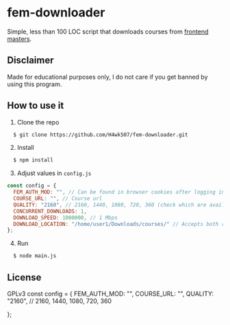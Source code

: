 # fem-downloader

Simple, less than 100 LOC script that downloads courses from [frontend masters](https://frontendmasters.com/).

## Disclaimer

Made for educational purposes only, I do not care if you get banned by using this program.

## How to use it

1. Clone the repo

```bash
  $ git clone https://github.com/H4wk507/fem-downloader.git
```

2. Install

```bash
  $ npm install
```

3. Adjust values in `config.js`

```js
const config = {
  FEM_AUTH_MOD: "", // Can be found in browser cookies after logging in (it changes every log in)
  COURSE_URL: "", // Course url
  QUALITY: "2160", // 2160, 1440, 1080, 720, 360 (check which are available for your course before setting)
  CONCURRENT_DOWNLOADS: 1,
  DOWNLOAD_SPEED: 1000000, // 1 Mbps
  DOWNLOAD_LOCATION: "/home/user1/Downloads/courses/" // Accepts both relative and absolute path
};
```

4. Run

```bash
  $ node main.js
```

## License

GPLv3
const config = {
  FEM_AUTH_MOD: "",
  COURSE_URL: "",
  QUALITY: "2160", // 2160, 1440, 1080, 720, 360
  
};
